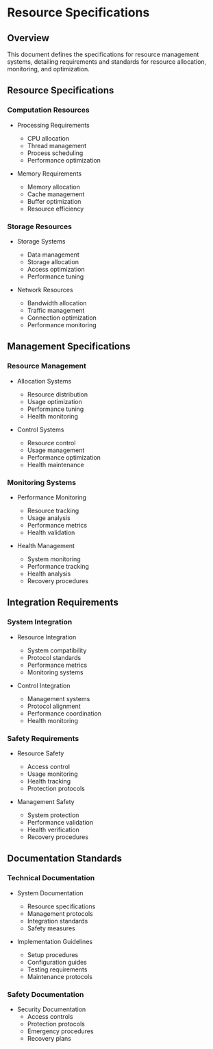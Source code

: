 # Resource Specifications

## Overview

This document defines the specifications for resource management systems, detailing requirements and standards for resource allocation, monitoring, and optimization.

## Resource Specifications

### Computation Resources

- Processing Requirements
  - CPU allocation
  - Thread management
  - Process scheduling
  - Performance optimization

- Memory Requirements
  - Memory allocation
  - Cache management
  - Buffer optimization
  - Resource efficiency

### Storage Resources

- Storage Systems
  - Data management
  - Storage allocation
  - Access optimization
  - Performance tuning

- Network Resources
  - Bandwidth allocation
  - Traffic management
  - Connection optimization
  - Performance monitoring

## Management Specifications

### Resource Management

- Allocation Systems
  - Resource distribution
  - Usage optimization
  - Performance tuning
  - Health monitoring

- Control Systems
  - Resource control
  - Usage management
  - Performance optimization
  - Health maintenance

### Monitoring Systems

- Performance Monitoring
  - Resource tracking
  - Usage analysis
  - Performance metrics
  - Health validation

- Health Management
  - System monitoring
  - Performance tracking
  - Health analysis
  - Recovery procedures

## Integration Requirements

### System Integration

- Resource Integration
  - System compatibility
  - Protocol standards
  - Performance metrics
  - Monitoring systems

- Control Integration
  - Management systems
  - Protocol alignment
  - Performance coordination
  - Health monitoring

### Safety Requirements

- Resource Safety
  - Access control
  - Usage monitoring
  - Health tracking
  - Protection protocols

- Management Safety
  - System protection
  - Performance validation
  - Health verification
  - Recovery procedures

## Documentation Standards

### Technical Documentation

- System Documentation
  - Resource specifications
  - Management protocols
  - Integration standards
  - Safety measures

- Implementation Guidelines
  - Setup procedures
  - Configuration guides
  - Testing requirements
  - Maintenance protocols

### Safety Documentation

- Security Documentation
  - Access controls
  - Protection protocols
  - Emergency procedures
  - Recovery plans